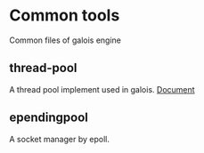 # Common tools
Common files of galois engine

## thread-pool
A thread pool implement used in galois.
[Document](thread-pool/README.md)

## ependingpool
A socket manager by epoll.
 

